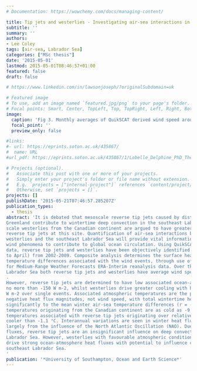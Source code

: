 ```yaml
---
# Documentation: https://wowchemy.com/docs/managing-content/

title: Tip jets and westerlies - Investigating air-sea interactions in the southeast Labrador Sea
subtitle: ''
summary: ''
authors:
- Lee Coley
tags: [air-sea, Labrador Sea]
categories: ["MSc thesis"]
date: '2015-05-01'
lastmod: 2015-05-01T08:46:57+01:00
featured: false
draft: false

# https://www.linkedin.com/in/lawsonjoseph/?originalSubdomain=uk

# Featured image
# To use, add an image named `featured.jpg/png` to your page's folder.
# Focal points: Smart, Center, TopLeft, Top, TopRight, Left, Right, BottomLeft, Bottom, BottomRight.
image:
  caption: 'Fig 3. Monthly averages of QuikSCAT derived wind speed around Cape Farewell.'
  focal_point: ''
  preview_only: false

#links:
#- url: https://eprints.soton.ac.uk/435867/
#  name: URL
#url_pdf: https://eprints.soton.ac.uk/435867/1/Lobelle_Delphine_PhD_Thesis.pdf

# Projects (optional).
#   Associate this post with one or more of your projects.
#   Simply enter your project's folder or file name without extension.
#   E.g. `projects = ["internal-project"]` references `content/project/deep-learning/index.md`.
#   Otherwise, set `projects = []`.
projects: []
publishDate: '2015-05-21T07:46:57.285207Z'
publication_types: 
  - thesis
abstract: 'It is debated that mesoscale reverse tip jets caused by distortion between atmospheric flow and
Greenland contribute to wintertime deep convection in the southeast Labrador Sea. Synoptic
scale westerlies from the Canadian continent are argued to have greater cooling influence than
reverse tip jets at this site. Quantification of air-sea interactions between reverse tip jets,
westerlies and the southeast Labrador Sea will provide vital information on the ability for these
wind phenomena to contribute to global ocean circulation. Using QuikSCAT satellite wind
data, reverse tip jets and westerlies have been objectively identified for seven winters (October
to April) from 2002-2009. Composite analysis determines the surface heat fluxes and air-sea
temperature differences associated with the wind events, through use of the European Centre
for Medium-Range Weather Forecasts ERA-Interim reanalysis data. Over the southeast
Labrador Sea both reverse tip jets and westerlies have average wind speeds up to 30 m s-1
.
However, reverse tip jets are determined to have low associated ocean-atmosphere heat fluxes
no more than -150 W m-2, whilst westerlies drive greater cooling with heat fluxes up to -720
W m-2 over single events. Associated atmospheric temperatures are the primary influence on
negative heat flux magnitudes, not wind speed, with total wintertime heat fluxes correlating
significantly to the mean winter air-sea temperature differences (r = -0.82). Westerly air
temperatures originating from the Canadian continent are as cold as -9.7 °C, whilst air
temperatures associated with reverse tip jets originating over relatively warm oceans are no
cooler than -1.1 °C. Interannual variations are seen in winter heat fluxes and temperatures,
largely from the influence of the North Atlantic Oscillation (NAO). Due to low associated heat
fluxes, reverse tip jets are an insignificant influence on deep convection in the southeast
Labrador Sea. However, westerlies with favourable atmospheric conditions (positive NAO)
drive strong ocean-atmosphere heat fluxes with potential to influence convective activity in the
southeast Labrador Sea.
'
publication: '*University of Southampton, Ocean and Earth Science*'
---
```

